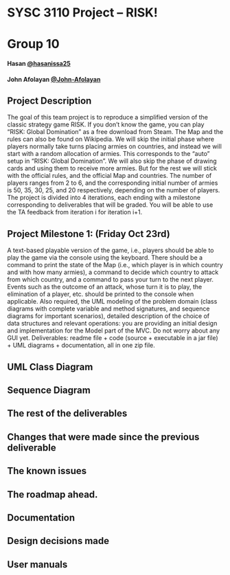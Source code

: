 # SYSC 3110 Project – RISK!
# Group 10

#### Hasan [@hasanissa25](https://github.com/hasanissa25)
#### John Afolayan [@John-Afolayan](https://github.com/John-Afolayan)

## Project Description
The goal of this team project is to reproduce a simplified version of the classic strategy
game RISK. If you don’t know the game, you can play “RISK: Global Domination” as a
free download from Steam. The Map and the rules can also be found on Wikipedia.
We will skip the initial phase where players normally take turns placing armies on
countries, and instead we will start with a random allocation of armies. This corresponds
to the “auto” setup in “RISK: Global Domination”.
We will also skip the phase of drawing cards and using them to receive more armies.
But for the rest we will stick with the official rules, and the official Map and countries.
The number of players ranges from 2 to 6, and the corresponding initial number of armies
is 50, 35, 30, 25, and 20 respectively, depending on the number of players.
The project is divided into 4 iterations, each ending with a milestone corresponding to
deliverables that will be graded. You will be able to use the TA feedback from iteration i
for iteration i+1. 

## Project Milestone 1: (Friday Oct 23rd)

A text-based playable version of the game, i.e., players should be able to
play the game via the console using the keyboard. There should be a command to print
the state of the Map (i.e., which player is in which country and with how many armies), a
command to decide which country to attack from which country, and a command to pass
your turn to the next player. Events such as the outcome of an attack, whose turn it is to
play, the elimination of a player, etc. should be printed to the console when applicable.
Also required, the UML modeling of the problem domain (class diagrams with complete
variable and method signatures, and sequence diagrams for important scenarios), detailed
description of the choice of data structures and relevant operations: you are providing an
initial design and implementation for the Model part of the MVC. Do not worry about
any GUI yet.
Deliverables: readme file + code (source + executable in a jar file) + UML diagrams + documentation, all in one zip file.

## UML Class Diagram

## Sequence Diagram

## The rest of the deliverables

## Changes that were made since the previous deliverable 

## The known issues 

## The roadmap ahead.

## Documentation 

## Design decisions made

## User manuals
